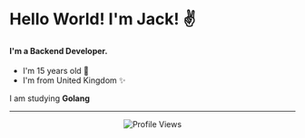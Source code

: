 #  Hello World! I'm Jack! ✌️
#### I'm a Backend Developer.
- I'm 15 years old 🌱
- I'm from United Kingdom ✨
<div>  
  I am studying   <strong>Golang</strong>
<hr>


<p align="center" ## Me <img src= "https://cdn.discordapp.com/emojis/894175687878017055.png?size=80" alt='stats' width="20px">
<p align="center"> <img src="https://gpvc.arturio.dev/velayius" alt="Profile Views" /> </p>
